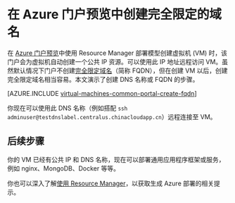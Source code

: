 <!-- Ibiza portal: tested -->

<properties
   pageTitle="在 Azure 门户预览中为 VM 创建 FQDN | Azure"
   description="了解如何在 Azure 门户预览中为基于资源管理器的虚拟机创建完全限定域名或 FQDN。"
   services="virtual-machines-linux"
   documentationCenter=""
   authors="iainfoulds"
   manager="timlt"
   editor="tysonn"
   tags="azure-resource-manager"/>

<tags
	ms.service="virtual-machines-linux"
	ms.date="06/07/2016"
	wacn.date="07/11/2016"/>

# 在 Azure 门户预览中创建完全限定的域名
在 [Azure 门户预览](https://portal.azure.cn)中使用 Resource Manager 部署模型创建虚拟机 (VM) 时，该门户会为虚拟机自动创建一个公共 IP 资源。可以使用此 IP 地址远程访问 VM。虽然默认情况下门户不创建[完全限定域名](https://en.wikipedia.org/wiki/Fully_qualified_domain_name)（简称 FQDN），但在创建 VM 以后，创建完全限定域名相当容易。本文演示了创建 DNS 名称或 FQDN 的步骤。

[AZURE.INCLUDE [virtual-machines-common-portal-create-fqdn](../includes/virtual-machines-common-portal-create-fqdn.md)]

你现在可以使用此 DNS 名称（例如搭配 `ssh adminuser@testdnslabel.centralus.chinacloudapp.cn`）远程连接至 VM。

## 后续步骤
你的 VM 已经有公共 IP 和 DNS 名称，现在可以部署通用应用程序框架或服务，例如 nginx、MongoDB、Docker 等等。

你也可以深入了解[使用 Resource Manager](/documentation/articles/resource-group-overview)，以获取生成 Azure 部署的相关提示。
<!---HONumber=Mooncake_0704_2016-->
